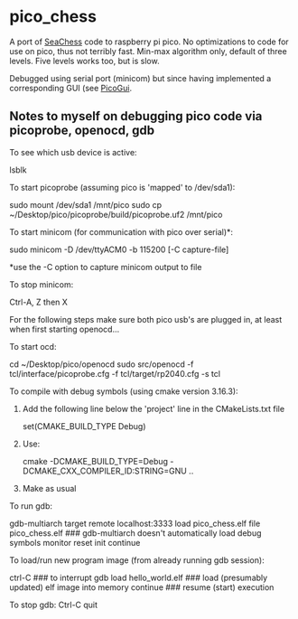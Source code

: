 pico_chess
==========

A port of [SeaChess](https://github.com/genecook/SeaChess) code
to raspberry pi pico. No optimizations to code
for use on pico, thus not terribly fast. Min-max algorithm only, default
of three levels. Five levels works too, but is slow.

Debugged using serial port (minicom) but since having implemented
a corresponding GUI (see [PicoGui](https://github.com/genecook/pico_gui).

Notes to myself on debugging pico code via picoprobe, openocd, gdb
------------------------------------------------------------------
To see which usb device is active:

   lsblk
   
To start picoprobe (assuming pico is 'mapped' to /dev/sda1):

   sudo mount /dev/sda1 /mnt/pico
   sudo cp ~/Desktop/pico/picoprobe/build/picoprobe.uf2 /mnt/pico
   
To start minicom (for communication with pico over serial)*:

   sudo minicom -D /dev/ttyACM0 -b 115200 [-C capture-file]

  *use the -C option to capture minicom output to file
  
To stop minicom:

   Ctrl-A, Z then X

For the following steps make sure both pico usb's are plugged in, at least when first starting openocd...

To start ocd:

   cd ~/Desktop/pico/openocd
   sudo src/openocd -f tcl/interface/picoprobe.cfg -f tcl/target/rp2040.cfg -s tcl

To compile with debug symbols (using cmake version 3.16.3):

   1. Add the following line below the 'project' line in the CMakeLists.txt file
   
      set(CMAKE_BUILD_TYPE Debug)

   2. Use:

      cmake -DCMAKE_BUILD_TYPE=Debug -DCMAKE_CXX_COMPILER_ID:STRING=GNU ..
      
   3. Make as usual 

To run gdb:

   gdb-multiarch 
   target remote localhost:3333
   load pico_chess.elf
   file pico_chess.elf  ### gdb-multiarch doesn't automatically load debug symbols
   monitor reset init
   continue

To load/run new program image (from already running gdb session):

   ctrl-C                   ### to interrupt gdb
   load hello_world.elf     ### load (presumably updated) elf image into memory
   continue                 ### resume (start) execution
   
To stop gdb:
   Ctrl-C
   quit

   
   
